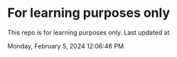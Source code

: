 # For learning purposes only
This repo is for learning purposes only.
Last updated at

Monday, February 5, 2024 12:06:46 PM

